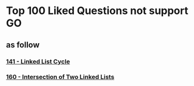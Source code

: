 # Top 100 Liked Questions not support GO #

## as follow ##

### [141 - Linked List Cycle](https://leetcode.com/problems/linked-list-cycle/) ###

### [160 - Intersection of Two Linked Lists](https://leetcode.com/problems/intersection-of-two-linked-lists/) ###